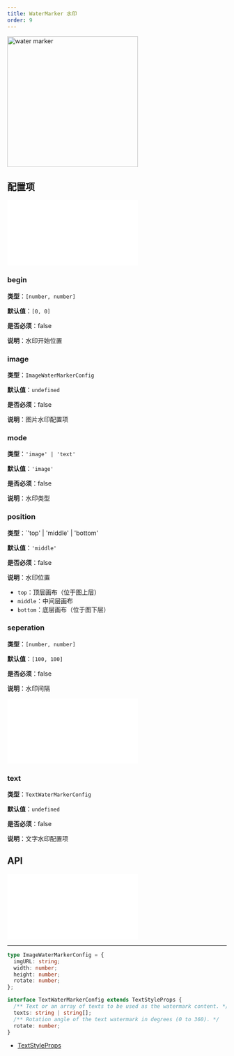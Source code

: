 ```yaml
---
title: WaterMarker 水印
order: 9
---
```


<img alt="water marker" src="https://mdn.alipayobjects.com/huamei_qa8qxu/afts/img/A*EihfS63JehkAAAAAAAAAAAAADmJ7AQ/original" height='300'/>

## 配置项

<embed src="../../common/IPluginBaseConfig.zh.md"></embed>

### begin

**类型**：`[number, number]`

**默认值**：`[0, 0]`

**是否必须**：false

**说明**：水印开始位置

### image

**类型**：`ImageWaterMarkerConfig`

**默认值**：`undefined`

**是否必须**：false

**说明**：图片水印配置项

### mode

**类型**：`'image' | 'text'`

**默认值**：`'image'`

**是否必须**：false

**说明**：水印类型

### position

**类型**：`'top' | 'middle' | 'bottom'

**默认值**：`'middle'`

**是否必须**：false

**说明**：水印位置

- `top`：顶层画布（位于图上层）
- `middle`：中间层画布
- `bottom`：底层画布（位于图下层）

<!-- TODO 这里存在拼写错误 -->

### seperation

**类型**：`[number, number]`

**默认值**：`[100, 100]`

**是否必须**：false

**说明**：水印间隔

<embed src="../../common/PluginSize.zh.md"></embed>

### text

**类型**：`TextWaterMarkerConfig`

**默认值**：`undefined`

**是否必须**：false

**说明**：文字水印配置项

## API

<embed src="../../common/PluginAPIDestroy.zh.md"></embed>

---

```ts
type ImageWaterMarkerConfig = {
  imgURL: string;
  width: number;
  height: number;
  rotate: number;
};

interface TextWaterMarkerConfig extends TextStyleProps {
  /** Text or an array of texts to be used as the watermark content. */
  texts: string | string[];
  /** Rotation angle of the text watermark in degrees (0 to 360). */
  rotate: number;
}
```

- [TextStyleProps](/apis/shape/text-style-props)
